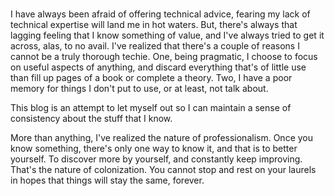 #

I have always been afraid of offering technical advice, fearing my lack of technical expertise will land me in hot waters. But, there's always that lagging feeling that I know something of value, and I've always tried to get it across, alas, to no avail. I've realized that there's a couple of reasons I cannot be a truly thorough techie. One, being pragmatic, I choose to focus on useful aspects of anything, and discard everything that's of little use than fill up pages of a book or complete a theory. Two, I have a poor memory for things I don't put to use, or at least, not talk about.

This blog is an attempt to let myself out so I can maintain a sense of consistency about the stuff that I know.

More than anything, I've realized the nature of professionalism. Once you know something, there's only one way to know it, and that is to better yourself. To discover more by yourself, and constantly keep improving. That's the nature of colonization. You cannot stop and rest on your laurels in hopes that things will stay the same, forever.



